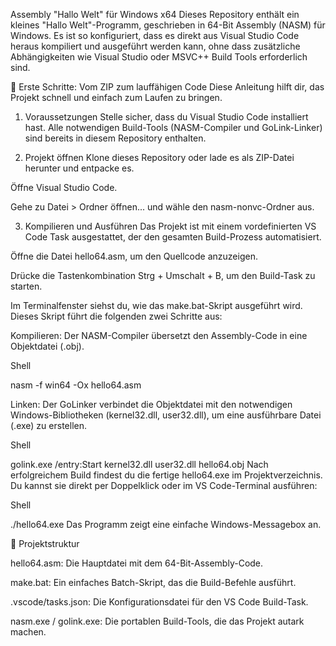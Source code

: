 Assembly "Hallo Welt" für Windows x64
Dieses Repository enthält ein kleines "Hallo Welt"-Programm, geschrieben in 64-Bit Assembly (NASM) für Windows. Es ist so konfiguriert, dass es direkt aus Visual Studio Code heraus kompiliert und ausgeführt werden kann, ohne dass zusätzliche Abhängigkeiten wie Visual Studio oder MSVC++ Build Tools erforderlich sind.

🚀 Erste Schritte: Vom ZIP zum lauffähigen Code
Diese Anleitung hilft dir, das Projekt schnell und einfach zum Laufen zu bringen.

1. Voraussetzungen
Stelle sicher, dass du Visual Studio Code installiert hast. Alle notwendigen Build-Tools (NASM-Compiler und GoLink-Linker) sind bereits in diesem Repository enthalten. 

2. Projekt öffnen
Klone dieses Repository oder lade es als ZIP-Datei herunter und entpacke es.

Öffne Visual Studio Code.

Gehe zu Datei > Ordner öffnen... und wähle den nasm-nonvc-Ordner aus. 

3. Kompilieren und Ausführen
Das Projekt ist mit einem vordefinierten VS Code Task ausgestattet, der den gesamten Build-Prozess automatisiert.

Öffne die Datei hello64.asm, um den Quellcode anzuzeigen. 

Drücke die Tastenkombination Strg + Umschalt + B, um den Build-Task zu starten. 

Im Terminalfenster siehst du, wie das make.bat-Skript ausgeführt wird.  Dieses Skript führt die folgenden zwei Schritte aus:


Kompilieren: Der NASM-Compiler übersetzt den Assembly-Code in eine Objektdatei (.obj). 

Shell

nasm -f win64 -Ox hello64.asm

Linken: Der GoLinker verbindet die Objektdatei mit den notwendigen Windows-Bibliotheken (kernel32.dll, user32.dll), um eine ausführbare Datei (.exe) zu erstellen. 

Shell

golink.exe /entry:Start kernel32.dll user32.dll hello64.obj
Nach erfolgreichem Build findest du die fertige hello64.exe im Projektverzeichnis.  Du kannst sie direkt per Doppelklick oder im VS Code-Terminal ausführen:

Shell

./hello64.exe
Das Programm zeigt eine einfache Windows-Messagebox an. 

📁 Projektstruktur

hello64.asm: Die Hauptdatei mit dem 64-Bit-Assembly-Code. 


make.bat: Ein einfaches Batch-Skript, das die Build-Befehle ausführt. 


.vscode/tasks.json: Die Konfigurationsdatei für den VS Code Build-Task. 


nasm.exe / golink.exe: Die portablen Build-Tools, die das Projekt autark machen.
